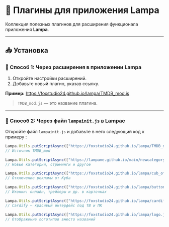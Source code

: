 # 🌟 Плагины для приложения Lampa

Коллекция полезных плагинов для расширения функционала приложения **Lampa**.

---

## 📥 Установка

### 🔹 Способ 1: Через расширения в приложении **Lampa**

1. Откройте настройки расширений.
2. Добавьте новый плагин, указав ссылку.

**Пример:**
https://foxstudio24.github.io/lampa/TMDB_mod.js

> `TMDB_mod.js` — это название плагина.

---

### 🔹 Способ 2: Через файл `lampainit.js` в **Lampac**

Откройте файл `lampainit.js` и добавьте в него следующий код к примеру :

```js
Lampa.Utils.putScriptAsync(["https://foxstudio24.github.io/lampa/TMDB_mod.js"], function() {});
// Источник TMDB_mod

Lampa.Utils.putScriptAsync(["https://lampame.github.io/main/newcategory.js"], function() {});
// Новые категории, стриминги и другое

Lampa.Utils.putScriptAsync(["https://foxstudio24.github.io/lampa/cub_off.js"], function() {});
// Отключение рекламы от Куба

Lampa.Utils.putScriptAsync(["https://foxstudio24.github.io/lampa/buttons.js"], function() {});
// Иконки: онлайн, трейлеры и др. в карточках

Lampa.Utils.putScriptAsync(["https://foxstudio24.github.io/lampa/cardify.js"], function() {});
// Cardify — красивый интерфейс под ТВ и ПК

Lampa.Utils.putScriptAsync(["https://foxstudio24.github.io/lampa/logo.js"], function() {});
// Отображение логотипов вместо названий

